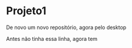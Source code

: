# Projeto1
 De novo um novo repositório, agora pelo desktop
 
Antes não tinha essa linha, agora tem
